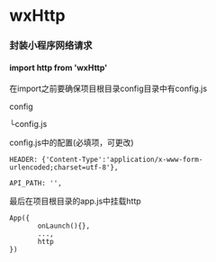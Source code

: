 # wxHttp

### 封装小程序网络请求

#### import http from 'wxHttp'

在import之前要确保项目根目录config目录中有config.js

config

   └config.js

config.js中的配置(必填项，可更改)

	HEADER: {'Content-Type':'application/x-www-form-urlencoded;charset=utf-8'},

	API_PATH: '', 
  

最后在项目根目录的app.js中挂载http

	App({
           onLaunch(){},
           ...,
           http
	})
